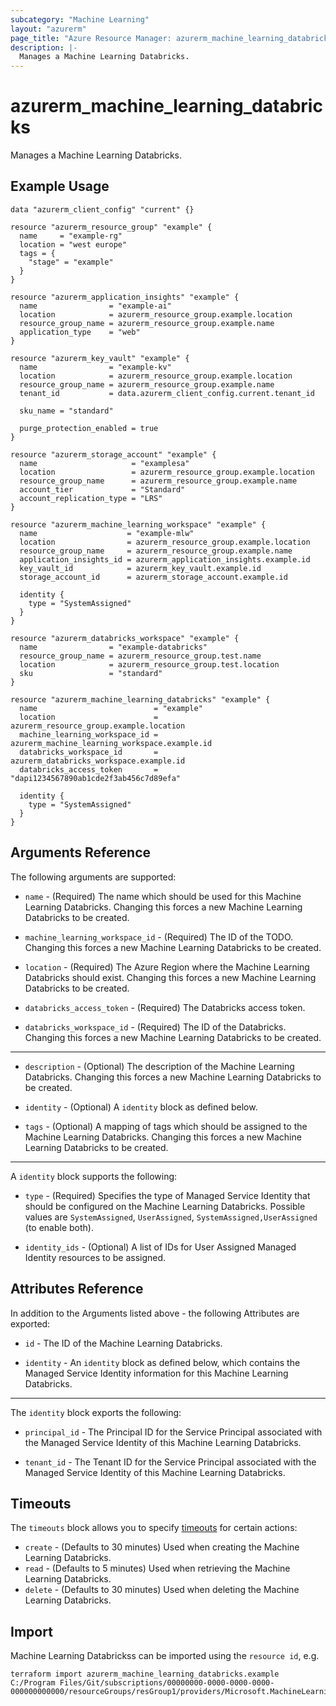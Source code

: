```yaml
---
subcategory: "Machine Learning"
layout: "azurerm"
page_title: "Azure Resource Manager: azurerm_machine_learning_databricks"
description: |-
  Manages a Machine Learning Databricks.
---
```


# azurerm_machine_learning_databricks

Manages a Machine Learning Databricks.

## Example Usage

```hcl
data "azurerm_client_config" "current" {}

resource "azurerm_resource_group" "example" {
  name     = "example-rg"
  location = "west europe"
  tags = {
    "stage" = "example"
  }
}

resource "azurerm_application_insights" "example" {
  name                = "example-ai"
  location            = azurerm_resource_group.example.location
  resource_group_name = azurerm_resource_group.example.name
  application_type    = "web"
}

resource "azurerm_key_vault" "example" {
  name                = "example-kv"
  location            = azurerm_resource_group.example.location
  resource_group_name = azurerm_resource_group.example.name
  tenant_id           = data.azurerm_client_config.current.tenant_id

  sku_name = "standard"

  purge_protection_enabled = true
}

resource "azurerm_storage_account" "example" {
  name                     = "examplesa"
  location                 = azurerm_resource_group.example.location
  resource_group_name      = azurerm_resource_group.example.name
  account_tier             = "Standard"
  account_replication_type = "LRS"
}

resource "azurerm_machine_learning_workspace" "example" {
  name                    = "example-mlw"
  location                = azurerm_resource_group.example.location
  resource_group_name     = azurerm_resource_group.example.name
  application_insights_id = azurerm_application_insights.example.id
  key_vault_id            = azurerm_key_vault.example.id
  storage_account_id      = azurerm_storage_account.example.id

  identity {
    type = "SystemAssigned"
  }
}

resource "azurerm_databricks_workspace" "example" {
  name                = "example-databricks"
  resource_group_name = azurerm_resource_group.test.name
  location            = azurerm_resource_group.test.location
  sku                 = "standard"
}

resource "azurerm_machine_learning_databricks" "example" {
  name                          = "example"
  location                      = azurerm_resource_group.example.location
  machine_learning_workspace_id = azurerm_machine_learning_workspace.example.id
  databricks_workspace_id       = azurerm_databricks_workspace.example.id
  databricks_access_token       = "dapi1234567890ab1cde2f3ab456c7d89efa"

  identity {
    type = "SystemAssigned"
  }
}
```

## Arguments Reference

The following arguments are supported:

* `name` - (Required) The name which should be used for this Machine Learning Databricks. Changing this forces a new Machine Learning Databricks to be created.

* `machine_learning_workspace_id` - (Required) The ID of the TODO. Changing this forces a new Machine Learning Databricks to be created.

* `location` - (Required) The Azure Region where the Machine Learning Databricks should exist. Changing this forces a new Machine Learning Databricks to be created.
  
* `databricks_access_token` - (Required) The Databricks access token.

* `databricks_workspace_id` - (Required) The ID of the Databricks. Changing this forces a new Machine Learning Databricks to be created.

---

* `description` - (Optional) The description of the Machine Learning Databricks. Changing this forces a new Machine Learning Databricks to be created.

* `identity` - (Optional) A `identity` block as defined below.

* `tags` - (Optional) A mapping of tags which should be assigned to the Machine Learning Databricks. Changing this forces a new Machine Learning Databricks to be created.

---

A `identity` block supports the following:

* `type` - (Required) Specifies the type of Managed Service Identity that should be configured on the Machine Learning Databricks. Possible values are `SystemAssigned`, `UserAssigned`, `SystemAssigned,UserAssigned` (to enable both).

* `identity_ids` - (Optional) A list of IDs for User Assigned Managed Identity resources to be assigned.

## Attributes Reference

In addition to the Arguments listed above - the following Attributes are exported: 

* `id` - The ID of the Machine Learning Databricks.

* `identity` - An `identity` block as defined below, which contains the Managed Service Identity information for this Machine Learning Databricks.

---

The `identity` block exports the following:

* `principal_id` - The Principal ID for the Service Principal associated with the Managed Service Identity of this Machine Learning Databricks.

* `tenant_id` - The Tenant ID for the Service Principal associated with the Managed Service Identity of this Machine Learning Databricks.

## Timeouts

The `timeouts` block allows you to specify [timeouts](https://www.terraform.io/docs/configuration/resources.html#timeouts) for certain actions:

* `create` - (Defaults to 30 minutes) Used when creating the Machine Learning Databricks.
* `read` - (Defaults to 5 minutes) Used when retrieving the Machine Learning Databricks.
* `delete` - (Defaults to 30 minutes) Used when deleting the Machine Learning Databricks.

## Import

Machine Learning Databrickss can be imported using the `resource id`, e.g.

```shell
terraform import azurerm_machine_learning_databricks.example C:/Program Files/Git/subscriptions/00000000-0000-0000-0000-000000000000/resourceGroups/resGroup1/providers/Microsoft.MachineLearningServices/workspaces/workspace1/computes/compute1
```
